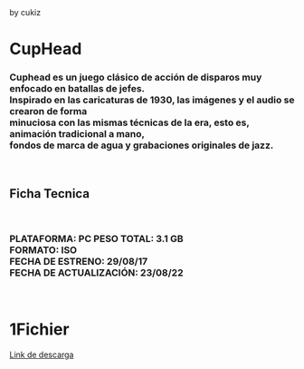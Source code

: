 <!DOCTYPE html>
<html lang="es">
<head>
    <meta charset="UTF-8">
    <title>GameXtrix</title>
    <link rel="stylesheet" href="style.css">
</head>
<body>

<footer>by cukiz</footer>
<h1>CupHead</h1>
<h3>Cuphead es un juego clásico de acción de disparos muy enfocado en batallas de jefes.<br> Inspirado en las caricaturas de 1930, las imágenes y el audio se crearon de forma <br>minuciosa con las mismas técnicas de la era, esto es, animación tradicional a mano, <br>fondos de marca de agua y grabaciones originales de jazz.</h3>
<br>
<img src="img/cuphead game sample.png" alt="">
<br>
<h2>Ficha Tecnica</h2>
<br>
<h3>PLATAFORMA: PC
    PESO TOTAL: 3.1 GB<br>
    FORMATO: ISO <br>
    FECHA DE ESTRENO: 29/08/17<br>
    FECHA DE ACTUALIZACIÓN: 23/08/22</h3>
    <br>
    <h1>1Fichier</h1>
    <a href="https://1fichier.com/?r7o92l1ra9yqo71x6o54">Link de descarga</a>



